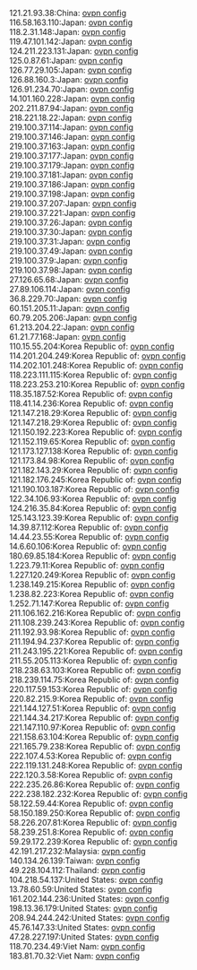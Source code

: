 121.21.93.38:China: [ovpn config](vpn/121_21_93_38.ovpn)  
116.58.163.110:Japan: [ovpn config](vpn/116_58_163_110.ovpn)  
118.2.31.148:Japan: [ovpn config](vpn/118_2_31_148.ovpn)  
119.47.101.142:Japan: [ovpn config](vpn/119_47_101_142.ovpn)  
124.211.223.131:Japan: [ovpn config](vpn/124_211_223_131.ovpn)  
125.0.87.61:Japan: [ovpn config](vpn/125_0_87_61.ovpn)  
126.77.29.105:Japan: [ovpn config](vpn/126_77_29_105.ovpn)  
126.88.160.3:Japan: [ovpn config](vpn/126_88_160_3.ovpn)  
126.91.234.70:Japan: [ovpn config](vpn/126_91_234_70.ovpn)  
14.101.160.228:Japan: [ovpn config](vpn/14_101_160_228.ovpn)  
202.211.87.94:Japan: [ovpn config](vpn/202_211_87_94.ovpn)  
218.221.18.22:Japan: [ovpn config](vpn/218_221_18_22.ovpn)  
219.100.37.114:Japan: [ovpn config](vpn/219_100_37_114.ovpn)  
219.100.37.146:Japan: [ovpn config](vpn/219_100_37_146.ovpn)  
219.100.37.163:Japan: [ovpn config](vpn/219_100_37_163.ovpn)  
219.100.37.177:Japan: [ovpn config](vpn/219_100_37_177.ovpn)  
219.100.37.179:Japan: [ovpn config](vpn/219_100_37_179.ovpn)  
219.100.37.181:Japan: [ovpn config](vpn/219_100_37_181.ovpn)  
219.100.37.186:Japan: [ovpn config](vpn/219_100_37_186.ovpn)  
219.100.37.198:Japan: [ovpn config](vpn/219_100_37_198.ovpn)  
219.100.37.207:Japan: [ovpn config](vpn/219_100_37_207.ovpn)  
219.100.37.221:Japan: [ovpn config](vpn/219_100_37_221.ovpn)  
219.100.37.26:Japan: [ovpn config](vpn/219_100_37_26.ovpn)  
219.100.37.30:Japan: [ovpn config](vpn/219_100_37_30.ovpn)  
219.100.37.31:Japan: [ovpn config](vpn/219_100_37_31.ovpn)  
219.100.37.49:Japan: [ovpn config](vpn/219_100_37_49.ovpn)  
219.100.37.9:Japan: [ovpn config](vpn/219_100_37_9.ovpn)  
219.100.37.98:Japan: [ovpn config](vpn/219_100_37_98.ovpn)  
27.126.65.68:Japan: [ovpn config](vpn/27_126_65_68.ovpn)  
27.89.106.114:Japan: [ovpn config](vpn/27_89_106_114.ovpn)  
36.8.229.70:Japan: [ovpn config](vpn/36_8_229_70.ovpn)  
60.151.205.11:Japan: [ovpn config](vpn/60_151_205_11.ovpn)  
60.79.205.206:Japan: [ovpn config](vpn/60_79_205_206.ovpn)  
61.213.204.22:Japan: [ovpn config](vpn/61_213_204_22.ovpn)  
61.21.77.168:Japan: [ovpn config](vpn/61_21_77_168.ovpn)  
110.15.55.204:Korea Republic of: [ovpn config](vpn/110_15_55_204.ovpn)  
114.201.204.249:Korea Republic of: [ovpn config](vpn/114_201_204_249.ovpn)  
114.202.101.248:Korea Republic of: [ovpn config](vpn/114_202_101_248.ovpn)  
118.223.111.115:Korea Republic of: [ovpn config](vpn/118_223_111_115.ovpn)  
118.223.253.210:Korea Republic of: [ovpn config](vpn/118_223_253_210.ovpn)  
118.35.187.52:Korea Republic of: [ovpn config](vpn/118_35_187_52.ovpn)  
118.41.14.236:Korea Republic of: [ovpn config](vpn/118_41_14_236.ovpn)  
121.147.218.29:Korea Republic of: [ovpn config](vpn/121_147_218_29.ovpn)  
121.147.218.29:Korea Republic of: [ovpn config](vpn/121_147_218_29.ovpn)  
121.150.192.223:Korea Republic of: [ovpn config](vpn/121_150_192_223.ovpn)  
121.152.119.65:Korea Republic of: [ovpn config](vpn/121_152_119_65.ovpn)  
121.173.127.138:Korea Republic of: [ovpn config](vpn/121_173_127_138.ovpn)  
121.173.84.98:Korea Republic of: [ovpn config](vpn/121_173_84_98.ovpn)  
121.182.143.29:Korea Republic of: [ovpn config](vpn/121_182_143_29.ovpn)  
121.182.176.245:Korea Republic of: [ovpn config](vpn/121_182_176_245.ovpn)  
121.190.103.187:Korea Republic of: [ovpn config](vpn/121_190_103_187.ovpn)  
122.34.106.93:Korea Republic of: [ovpn config](vpn/122_34_106_93.ovpn)  
124.216.35.84:Korea Republic of: [ovpn config](vpn/124_216_35_84.ovpn)  
125.143.123.39:Korea Republic of: [ovpn config](vpn/125_143_123_39.ovpn)  
14.39.87.112:Korea Republic of: [ovpn config](vpn/14_39_87_112.ovpn)  
14.44.23.55:Korea Republic of: [ovpn config](vpn/14_44_23_55.ovpn)  
14.6.60.106:Korea Republic of: [ovpn config](vpn/14_6_60_106.ovpn)  
180.69.85.184:Korea Republic of: [ovpn config](vpn/180_69_85_184.ovpn)  
1.223.79.11:Korea Republic of: [ovpn config](vpn/1_223_79_11.ovpn)  
1.227.120.249:Korea Republic of: [ovpn config](vpn/1_227_120_249.ovpn)  
1.238.149.215:Korea Republic of: [ovpn config](vpn/1_238_149_215.ovpn)  
1.238.82.223:Korea Republic of: [ovpn config](vpn/1_238_82_223.ovpn)  
1.252.71.147:Korea Republic of: [ovpn config](vpn/1_252_71_147.ovpn)  
211.106.162.216:Korea Republic of: [ovpn config](vpn/211_106_162_216.ovpn)  
211.108.239.243:Korea Republic of: [ovpn config](vpn/211_108_239_243.ovpn)  
211.192.93.98:Korea Republic of: [ovpn config](vpn/211_192_93_98.ovpn)  
211.194.94.237:Korea Republic of: [ovpn config](vpn/211_194_94_237.ovpn)  
211.243.195.221:Korea Republic of: [ovpn config](vpn/211_243_195_221.ovpn)  
211.55.205.113:Korea Republic of: [ovpn config](vpn/211_55_205_113.ovpn)  
218.238.63.103:Korea Republic of: [ovpn config](vpn/218_238_63_103.ovpn)  
218.239.114.75:Korea Republic of: [ovpn config](vpn/218_239_114_75.ovpn)  
220.117.59.153:Korea Republic of: [ovpn config](vpn/220_117_59_153.ovpn)  
220.82.215.9:Korea Republic of: [ovpn config](vpn/220_82_215_9.ovpn)  
221.144.127.51:Korea Republic of: [ovpn config](vpn/221_144_127_51.ovpn)  
221.144.34.217:Korea Republic of: [ovpn config](vpn/221_144_34_217.ovpn)  
221.147.110.97:Korea Republic of: [ovpn config](vpn/221_147_110_97.ovpn)  
221.158.63.104:Korea Republic of: [ovpn config](vpn/221_158_63_104.ovpn)  
221.165.79.238:Korea Republic of: [ovpn config](vpn/221_165_79_238.ovpn)  
222.107.4.53:Korea Republic of: [ovpn config](vpn/222_107_4_53.ovpn)  
222.119.131.248:Korea Republic of: [ovpn config](vpn/222_119_131_248.ovpn)  
222.120.3.58:Korea Republic of: [ovpn config](vpn/222_120_3_58.ovpn)  
222.235.26.86:Korea Republic of: [ovpn config](vpn/222_235_26_86.ovpn)  
222.238.182.232:Korea Republic of: [ovpn config](vpn/222_238_182_232.ovpn)  
58.122.59.44:Korea Republic of: [ovpn config](vpn/58_122_59_44.ovpn)  
58.150.189.250:Korea Republic of: [ovpn config](vpn/58_150_189_250.ovpn)  
58.226.207.81:Korea Republic of: [ovpn config](vpn/58_226_207_81.ovpn)  
58.239.251.8:Korea Republic of: [ovpn config](vpn/58_239_251_8.ovpn)  
59.29.172.239:Korea Republic of: [ovpn config](vpn/59_29_172_239.ovpn)  
42.191.217.232:Malaysia: [ovpn config](vpn/42_191_217_232.ovpn)  
140.134.26.139:Taiwan: [ovpn config](vpn/140_134_26_139.ovpn)  
49.228.104.112:Thailand: [ovpn config](vpn/49_228_104_112.ovpn)  
104.218.54.137:United States: [ovpn config](vpn/104_218_54_137.ovpn)  
13.78.60.59:United States: [ovpn config](vpn/13_78_60_59.ovpn)  
161.202.144.236:United States: [ovpn config](vpn/161_202_144_236.ovpn)  
198.13.36.179:United States: [ovpn config](vpn/198_13_36_179.ovpn)  
208.94.244.242:United States: [ovpn config](vpn/208_94_244_242.ovpn)  
45.76.147.33:United States: [ovpn config](vpn/45_76_147_33.ovpn)  
47.28.227.197:United States: [ovpn config](vpn/47_28_227_197.ovpn)  
118.70.234.49:Viet Nam: [ovpn config](vpn/118_70_234_49.ovpn)  
183.81.70.32:Viet Nam: [ovpn config](vpn/183_81_70_32.ovpn)  
